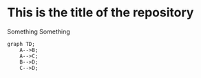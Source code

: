 # This is the title of the repository
Something Something

``` mermaid
graph TD;
    A-->B;
    A-->C;
    B-->D;
    C-->D;
```